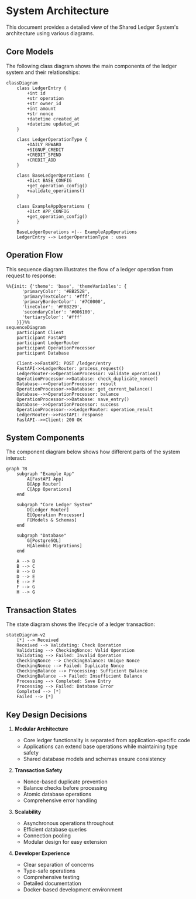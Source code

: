 # System Architecture

This document provides a detailed view of the Shared Ledger System's architecture using various diagrams.

## Core Models

The following class diagram shows the main components of the ledger system and their relationships:

```mermaid
classDiagram
    class LedgerEntry {
        +int id
        +str operation
        +str owner_id
        +int amount
        +str nonce
        +datetime created_at
        +datetime updated_at
    }
    
    class LedgerOperationType {
        +DAILY_REWARD
        +SIGNUP_CREDIT
        +CREDIT_SPEND
        +CREDIT_ADD
    }
    
    class BaseLedgerOperations {
        +Dict BASE_CONFIG
        +get_operation_config()
        +validate_operations()
    }
    
    class ExampleAppOperations {
        +Dict APP_CONFIG
        +get_operation_config()
    }
    
    BaseLedgerOperations <|-- ExampleAppOperations
    LedgerEntry --> LedgerOperationType : uses
```

## Operation Flow

This sequence diagram illustrates the flow of a ledger operation from request to response:

```mermaid
%%{init: {'theme': 'base', 'themeVariables': {
      'primaryColor': '#BB2528',
      'primaryTextColor': '#fff',
      'primaryBorderColor': '#7C0000',
      'lineColor': '#F8B229',
      'secondaryColor': '#006100',
      'tertiaryColor': '#fff'
    }}}%%
sequenceDiagram
    participant Client
    participant FastAPI
    participant LedgerRouter
    participant OperationProcessor
    participant Database

    Client->>FastAPI: POST /ledger/entry
    FastAPI->>LedgerRouter: process_request()
    LedgerRouter->>OperationProcessor: validate_operation()
    OperationProcessor->>Database: check_duplicate_nonce()
    Database-->>OperationProcessor: result
    OperationProcessor->>Database: get_current_balance()
    Database-->>OperationProcessor: balance
    OperationProcessor->>Database: save_entry()
    Database-->>OperationProcessor: success
    OperationProcessor-->>LedgerRouter: operation_result
    LedgerRouter-->>FastAPI: response
    FastAPI-->>Client: 200 OK
```

## System Components

The component diagram below shows how different parts of the system interact:

```mermaid
graph TB
    subgraph "Example App"
        A[FastAPI App]
        B[App Router]
        C[App Operations]
    end
    
    subgraph "Core Ledger System"
        D[Ledger Router]
        E[Operation Processor]
        F[Models & Schemas]
    end
    
    subgraph "Database"
        G[PostgreSQL]
        H[Alembic Migrations]
    end
    
    A --> B
    B --> C
    B --> D
    D --> E
    E --> F
    F --> G
    H --> G
```

## Transaction States

The state diagram shows the lifecycle of a ledger transaction:

```mermaid
stateDiagram-v2
    [*] --> Received
    Received --> Validating: Check Operation
    Validating --> CheckingNonce: Valid Operation
    Validating --> Failed: Invalid Operation
    CheckingNonce --> CheckingBalance: Unique Nonce
    CheckingNonce --> Failed: Duplicate Nonce
    CheckingBalance --> Processing: Sufficient Balance
    CheckingBalance --> Failed: Insufficient Balance
    Processing --> Completed: Save Entry
    Processing --> Failed: Database Error
    Completed --> [*]
    Failed --> [*]
```

## Key Design Decisions

1. **Modular Architecture**
   - Core ledger functionality is separated from application-specific code
   - Applications can extend base operations while maintaining type safety
   - Shared database models and schemas ensure consistency

2. **Transaction Safety**
   - Nonce-based duplicate prevention
   - Balance checks before processing
   - Atomic database operations
   - Comprehensive error handling

3. **Scalability**
   - Asynchronous operations throughout
   - Efficient database queries
   - Connection pooling
   - Modular design for easy extension

4. **Developer Experience**
   - Clear separation of concerns
   - Type-safe operations
   - Comprehensive testing
   - Detailed documentation
   - Docker-based development environment 